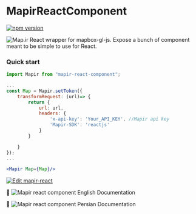 # MapirReactComponent
[![npm version](https://badge.fury.io/js/mapir-react-component.svg)](https://badge.fury.io/js/mapir-react-component)

![Map.ir](https://map.ir/css/images/mapir-logo.png) React wrapper for mapbox-gl-js. Expose a bunch of component meant to be simple to use for React.

### Quick start 

```jsx
import Mapir from "mapir-react-component";

...
const Map = Mapir.setToken({
	transformRequest: (url)=> {
		return {
			url: url,
			headers: { 
				'x-api-key': 'Your_API_KEY', //Mapir api key
				'Mapir-SDK': 'reactjs'
			}
		}

	}
});
...

<Mapir Map={Map}/>
```
[![Edit mapir-react](https://codesandbox.io/static/img/play-codesandbox.svg)](https://codesandbox.io/s/objective-ganguly-st4od?fontsize=14)

📖 ![Mapir react component English Documentation](https://github.com/map-ir/mapir-react-component/wiki/Documentation)

📖 ![Mapir react component Persian Documentation](https://support.map.ir/developers/components/reactjs/)
